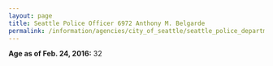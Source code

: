 ```yaml
---
layout: page
title: Seattle Police Officer 6972 Anthony M. Belgarde
permalink: /information/agencies/city_of_seattle/seattle_police_department/copbook/6972/
---
```


**Age as of Feb. 24, 2016:** 32
